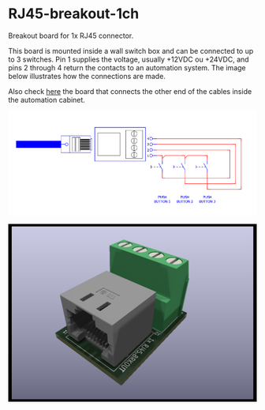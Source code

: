 # RJ45-breakout-1ch

Breakout board for 1x RJ45 connector.

This board is mounted inside a wall switch box and can be connected to up to 3 switches. Pin 1 supplies the voltage, usually +12VDC ou +24VDC, and pins 2 through 4 return the contacts to an automation system. The image below illustrates how the connections are made.

Also check [here](https://github.com/thermseekr/RJ45-breakout-8ch) the board that connects the other end of the cables inside the automation cabinet.

![alt text](https://github.com/thermseekr/RJ45-breakout-1ch/blob/main/V1/Conections.png "Switch connections")

![alt text](https://github.com/thermseekr/RJ45-breakout-1ch/blob/main/V1/RJ45-breakout-1ch-V1.png "RJ45-breakout-1ch")
